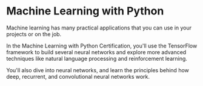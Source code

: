 # Machine Learning with Python

Machine learning has many practical applications that you can use in your projects or on the job.

In the Machine Learning with Python Certification, you'll use the TensorFlow framework to build several neural networks and explore more advanced techniques like natural language processing and reinforcement learning.

You'll also dive into neural networks, and learn the principles behind how deep, recurrent, and convolutional neural networks work.


